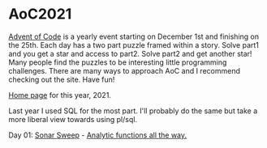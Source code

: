 # AoC2021
[Advent of Code](https://adventofcode.com/) is a yearly event starting on December 1st and finishing on the 25th. Each day has a two part puzzle framed within a story. Solve part1 and you get a star and access to part2. Solve part2 and get another star! Many people find the puzzles to be interesting little programming challenges. There are many ways to approach AoC and I recommend checking out the site. Have fun!

[Home page](https://adventofcode.com/2021) for this year, 2021.

Last year I used SQL for the most part. I'll probably do the same but take a more liberal view towards using pl/sql.

Day 01: [Sonar Sweep](https://adventofcode.com/2021/day/1) - [Analytic functions all the way.](https://github.com/jungwolf/AoC2021/tree/main/Day01)
